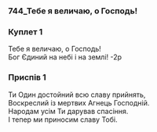 ### 744_Тебе я величаю, о Господь!
### Куплет 1
Тебе я величаю, о Господь!<br/>Бог Єдиний на небі і на землі! -2р
### Приспів 1
Ти Один достойний всю славу прийнять, <br/>Воскреслий із мертвих Агнець Господній. <br/>Народам усім Ти дарував спасіння. <br/>І тепер ми приносим славу Тобі.
